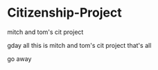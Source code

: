 # Citizenship-Project
mitch and tom's cit project

gday all
this is mitch and tom's cit project
that's all

go away
